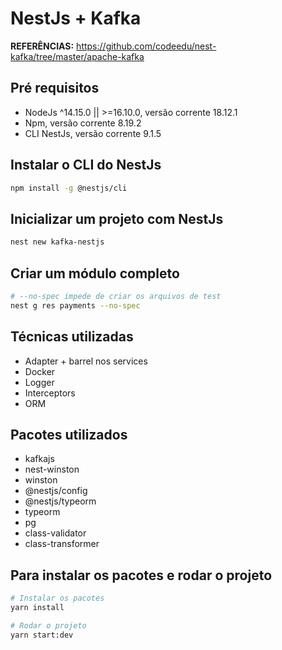 # NestJs + Kafka

**REFERÊNCIAS:** https://github.com/codeedu/nest-kafka/tree/master/apache-kafka

## Pré requisitos

-   NodeJs ^14.15.0 || >=16.10.0, versão corrente 18.12.1
-   Npm, versão corrente 8.19.2
-   CLI NestJs, versão corrente 9.1.5

## Instalar o CLI do NestJs

```bash
npm install -g @nestjs/cli
```

## Inicializar um projeto com NestJs

```bash
nest new kafka-nestjs
```

## Criar um módulo completo

```bash
# --no-spec impede de criar os arquivos de test
nest g res payments --no-spec
```

## Técnicas utilizadas

-   Adapter + barrel nos services
-   Docker
-   Logger
-   Interceptors
-   ORM

## Pacotes utilizados

-   kafkajs
-   nest-winston
-   winston
-   @nestjs/config
-   @nestjs/typeorm
-   typeorm
-   pg
-   class-validator
-   class-transformer

## Para instalar os pacotes e rodar o projeto

```bash
# Instalar os pacotes
yarn install

# Rodar o projeto
yarn start:dev
```
